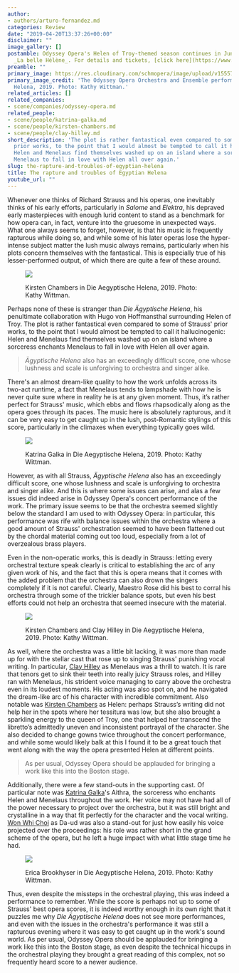 ```yaml
---
author:
- authors/arturo-fernandez.md
categories: Review
date: "2019-04-20T13:37:26+00:00"
disclaimer: ""
image_gallery: []
postamble: Odyssey Opera's Helen of Troy-themed season continues in June with Offenbach's
  _La belle Hélène_. For details and tickets, [click here](https://www.odysseyopera.org/2019-offenbach-la-belle-helene/).
preamble: ""
primary_image: https://res.cloudinary.com/schmopera/image/upload/v1555782382/media/2019/04/sqOdysseyOperaOrchestraandEnsemble-pc-KathyWittman.jpg
primary_image_credit: 'The Odyssey Opera Orchestra and Ensemble performing Die Aegyptische
  Helena, 2019. Photo: Kathy Wittman.'
related_articles: []
related_companies:
- scene/companies/odyssey-opera.md
related_people:
- scene/people/katrina-galka.md
- scene/people/kirsten-chambers.md
- scene/people/clay-hilley.md
short_description: 'The plot is rather fantastical even compared to some of Strauss''
  prior works, to the point that I would almost be tempted to call it hallucinogenic:
  Helen and Menelaus find themselves washed up on an island where a sorceress enchants
  Menelaus to fall in love with Helen all over again.'
slug: the-rapture-and-troubles-of-egyptian-helena
title: The rapture and troubles of Egyptian Helena
youtube_url: ""
---
```

Whenever one thinks of Richard Strauss and his operas, one inevitably thinks of his early efforts, particularly in _Salome_ and _Elektra_, his depraved early masterpieces with enough lurid content to stand as a benchmark for how opera can, in fact, venture into the gruesome in unexpected ways. What one always seems to forget, however, is that his music is frequently rapturous while doing so, and while some of his later operas lose the hyper-intense subject matter the lush music always remains, particularly when his plots concern themselves with the fantastical. This is especially true of his lesser-performed output, of which there are quite a few of these around.

<figure data-type="image">

![](https://res.cloudinary.com/schmopera/image/upload/v1555782555/media/2019/04/KirstenChambers-pc-KathyWittman.jpg)

<figcaption>Kirsten Chambers in Die Aegyptische Helena, 2019. Photo: Kathy Wittman.</figcaption>

</figure>

Perhaps none of these is stranger than _Die Ägyptische Helena_, his penultimate collaboration with Hugo von Hoffmansthal surrounding Helen of Troy. The plot is rather fantastical even compared to some of Strauss' prior works, to the point that I would almost be tempted to call it hallucinogenic: Helen and Menelaus find themselves washed up on an island where a sorceress enchants Menelaus to fall in love with Helen all over again.

> _Ägyptische Helena_ also has an exceedingly difficult score, one whose lushness and scale is unforgiving to orchestra and singer alike.

There's an almost dream-like quality to how the work unfolds across its two-act runtime, a fact that Menelaus tends to lampshade with how he is never quite sure where in reality he is at any given moment. Thus, it’s rather perfect for Strauss' music, which ebbs and flows rhapsodically along as the opera goes through its paces. The music here is absolutely rapturous, and it can be very easy to get caught up in the lush, post-Romantic stylings of this score, particularly in the climaxes when everything typically goes wild.

<figure data-type="image">

![](https://res.cloudinary.com/schmopera/image/upload/v1555782532/media/2019/04/KatrinaGalka-pc-KathyWittman.jpg)

<figcaption>Katrina Galka in Die Aegyptische Helena, 2019. Photo: Kathy Wittman.</figcaption>

</figure>

However, as with all Strauss, _Ägyptische Helena_ also has an exceedingly difficult score, one whose lushness and scale is unforgiving to orchestra and singer alike. And this is where some issues can arise, and alas a few issues did indeed arise in Odyssey Opera's concert performance of the work. The primary issue seems to be that the orchestra seemed slightly below the standard I am used to with Odyssey Opera: in particular, this performance was rife with balance issues within the orchestra where a good amount of Strauss' orchestration seemed to have been flattened out by the chordal material coming out too loud, especially from a lot of overzealous brass players.

Even in the non-operatic works, this is deadly in Strauss: letting every orchestral texture speak clearly is critical to establishing the arc of any given work of his, and the fact that this is opera means that it comes with the added problem that the orchestra can also drown the singers completely if it is not careful. Clearly, Maestro Rose did his best to corral his orchestra through some of the trickier balance spots, but even his best efforts could not help an orchestra that seemed insecure with the material.

<figure data-type="image">

![](https://res.cloudinary.com/schmopera/image/upload/v1555782487/media/2019/04/KirstenChambers_ClayHilley_byKathyWittman.jpg)

<figcaption>Kirsten Chambers and Clay Hilley in Die Aegyptische Helena, 2019. Photo: Kathy Wittman.</figcaption>

</figure>

As well, where the orchestra was a little bit lacking, it was more than made up for with the stellar cast that rose up to singing Strauss' punishing vocal writing. In particular, [Clay Hilley](/talking-with-singers-clay-hilley) as Menelaus was a thrill to watch. It is rare that tenors get to sink their teeth into really juicy Strauss roles, and Hilley ran with Menelaus, his strident voice managing to carry above the orchestra even in its loudest moments. His acting was also spot on, and he navigated the dream-like arc of his character with incredible commitment. Also notable was [Kirsten Chambers](/scene/people/kirsten-chambers/) as Helen: perhaps Strauss’s writing did not help her in the spots where her tessitura was low, but she also brought a sparkling energy to the queen of Troy, one that helped her transcend the libretto’s admittedly uneven and inconsistent portrayal of the character. She also decided to change gowns twice throughout the concert performance, and while some would likely balk at this I found it to be a great touch that went along with the way the opera presented Helen at different points.

> As per usual, Odyssey Opera should be applauded for bringing a work like this into the Boston stage.

Additionally, there were a few stand-outs in the supporting cast. Of particular note was [Katrina Galka](/scene/people/katrina-galka/)'s Aithra, the sorceress who enchants Helen and Menelaus throughout the work. Her voice may not have had all of the power necessary to project over the orchestra, but it was still bright and crystalline in a way that fit perfectly for the character and the vocal writing. [Won Whi Choi](/scene/people/won-whi-choi/) as Da-ud was also a stand-out for just how easily his voice projected over the proceedings: his role was rather short in the grand scheme of the opera, but he left a huge impact with what little stage time he had.

<figure data-type="image">

![](https://res.cloudinary.com/schmopera/image/upload/v1555782472/media/2019/04/EricaBrookhyser-pc-KathyWittman.jpg)

<figcaption>Erica Brookhyser in Die Aegyptische Helena, 2019. Photo: Kathy Wittman.</figcaption>

</figure>

Thus, even despite the missteps in the orchestral playing, this was indeed a performance to remember. While the score is perhaps not up to some of Strauss' best opera scores, it is indeed worthy enough in its own right that it puzzles me why _Die Ägyptische Helena_ does not see more performances, and even with the issues in the orchestra's performance it was still a rapturous evening where it was easy to get caught up in the work's sound world. As per usual, Odyssey Opera should be applauded for bringing a work like this into the Boston stage, as even despite the technical hiccups in the orchestral playing they brought a great reading of this complex, not so frequently heard score to a newer audience.